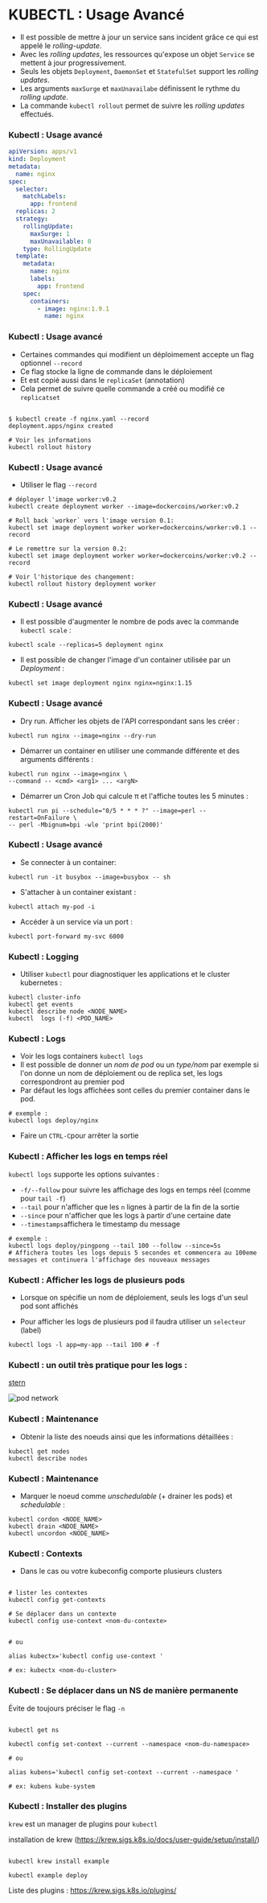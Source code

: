 # KUBECTL : Usage Avancé

- Il est possible de mettre à jour un service sans incident grâce ce qui est appelé le _rolling-update_.
- Avec les _rolling updates_, les ressources qu'expose un objet `Service` se mettent à jour progressivement.
- Seuls les objets `Deployment`, `DaemonSet` et `StatefulSet` support les _rolling updates_.
- Les arguments `maxSurge` et `maxUnavailabe` définissent le rythme du _rolling update_.
- La commande `kubectl rollout` permet de suivre les _rolling updates_ effectués.


### Kubectl : Usage avancé

```yaml
apiVersion: apps/v1
kind: Deployment
metadata:
  name: nginx
spec:
  selector:
    matchLabels:
      app: frontend
  replicas: 2
  strategy:
    rollingUpdate:
      maxSurge: 1
      maxUnavailable: 0
    type: RollingUpdate
  template:
    metadata:
      name: nginx
      labels:
        app: frontend
    spec:
      containers:
        - image: nginx:1.9.1
          name: nginx
```

### Kubectl : Usage avancé

- Certaines commandes qui modifient un déploimement accepte un flag optionnel `--record`
- Ce flag stocke la ligne de commande dans le déploiement
- Et est copié aussi dans le `replicaSet` (annotation)
- Cela permet de suivre quelle commande a créé ou modifié ce `replicatset`

```console

$ kubectl create -f nginx.yaml --record
deployment.apps/nginx created

# Voir les informations
kubectl rollout history
```

### Kubectl : Usage avancé

- Utiliser le flag `--record`

```console
# déployer l'image worker:v0.2
kubectl create deployment worker --image=dockercoins/worker:v0.2

# Roll back `worker` vers l'image version 0.1:
kubectl set image deployment worker worker=dockercoins/worker:v0.1 --record

# Le remettre sur la version 0.2:
kubectl set image deployment worker worker=dockercoins/worker:v0.2 --record

# Voir l'historique des changement:
kubectl rollout history deployment worker
```

### Kubectl : Usage avancé

- Il est possible d'augmenter le nombre de pods avec la commande `kubectl scale` :

```console
kubectl scale --replicas=5 deployment nginx
```

- Il est possible de changer l'image d'un container utilisée par un _Deployment_ :

```console
kubectl set image deployment nginx nginx=nginx:1.15
```


### Kubectl : Usage avancé

- Dry run. Afficher les objets de l'API correspondant sans les créer :

```console
kubectl run nginx --image=nginx --dry-run
```

- Démarrer un container en utiliser une commande différente et des arguments différents :

```console
kubectl run nginx --image=nginx \
--command -- <cmd> <arg1> ... <argN>
```

- Démarrer un Cron Job qui calcule π et l'affiche toutes les 5 minutes :

```console
kubectl run pi --schedule="0/5 * * * ?" --image=perl --restart=OnFailure \
-- perl -Mbignum=bpi -wle 'print bpi(2000)'
```

### Kubectl : Usage avancé

- Se connecter à un container:

```console
kubectl run -it busybox --image=busybox -- sh
```

- S'attacher à un container existant :

```console
kubectl attach my-pod -i
```

- Accéder à un service via un port :

```console
kubectl port-forward my-svc 6000
```

### Kubectl : Logging

- Utiliser `kubectl` pour diagnostiquer les applications et le cluster kubernetes :

```console
kubectl cluster-info
kubectl get events
kubectl describe node <NODE_NAME>
kubectl  logs (-f) <POD_NAME>
```


### Kubectl : Logs 

- Voir les logs containers `kubectl logs`
- Il est possible de donner un _nom de pod_ ou un _type/nom_
  par exemple si l'on donne un nom de déploiement ou de replica set, les logs correspondront au premier pod
- Par défaut les logs affichées sont celles du premier container dans le pod. 

```console
# exemple :
kubectl logs deploy/nginx
```

- Faire un `CTRL-C`pour arrêter la sortie

### Kubectl : Afficher les logs en temps réel 

`kubectl logs` supporte les options suivantes :
   - `-f/--follow` pour suivre les affichage des logs en temps réel (comme pour `tail -f`)
   - `--tail` pour n'afficher que les `n` lignes à partir de la fin de la sortie
   - `--since` pour n'afficher que les logs à partir d'une certaine date
   - `--timestamps`affichera le timestamp du message

```console
# exemple :
kubectl logs deploy/pingpong --tail 100 --follow --since=5s
# Affichera toutes les logs depuis 5 secondes et commencera au 100eme messages et continuera l'affichage des nouveaux messages
```

### Kubectl : Afficher les logs de plusieurs pods

- Lorsque on spécifie un nom de déploiement, seuls les logs d'un seul pod sont affichés

- Pour afficher les logs de plusieurs pod il faudra utiliser un `selecteur` (label)

```console
kubectl logs -l app=my-app --tail 100 # -f 
```

### Kubectl : un outil très pratique pour les logs : 

[stern](https://github.com/wercker/stern)

![pod network](images/stern-1.png)

### Kubectl : Maintenance

- Obtenir la liste des noeuds ainsi que les informations détaillées :

```console
kubectl get nodes
kubectl describe nodes
```

### Kubectl : Maintenance

- Marquer le noeud comme _unschedulable_ (+ drainer les pods) et _schedulable_ :

```console
kubectl cordon <NODE_NAME>
kubectl drain <NDOE_NAME>
kubectl uncordon <NODE_NAME>
```

### Kubectl : Contexts

- Dans le cas ou votre kubeconfig comporte plusieurs clusters

```console

# lister les contextes
kubectl config get-contexts

# Se déplacer dans un contexte 
kubectl config use-context <nom-du-contexte>


# ou

alias kubectx='kubectl config use-context '

# ex: kubectx <nom-du-cluster>

```

### Kubectl : Se déplacer dans un NS de manière permanente

Évite de toujours préciser le flag `-n`

```console

kubectl get ns

kubectl config set-context --current --namespace <nom-du-namespace>

# ou

alias kubens='kubectl config set-context --current --namespace '

# ex: kubens kube-system 

```

### Kubectl : Installer des plugins 

`krew` est un manager de plugins pour `kubectl`

installation de krew (<https://krew.sigs.k8s.io/docs/user-guide/setup/install/>)


```console

kubectl krew install example

kubectl example deploy

```

Liste des plugins : <https://krew.sigs.k8s.io/plugins/>
  

